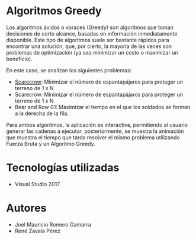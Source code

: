 # Algoritmos Greedy

Los algoritmos ávidos o voraces (Greedy) son algoritmos que toman decisiones de corto alcance, basadas en información inmediatamente disponible. Este tipo de algoritmos suele ser bastante rápidos para encontrar una solución, que, por cierto, la mayoría de las veces son problemas de optimización (ya sea minimizar un costo o maximizar un beneficio).

En este caso, se analizan los siguientes problemas:

- [Scarecrow](https://uva.onlinejudge.org/index.php?option=com_onlinejudge&Itemid=8&category=657&page=show_problem&problem=3836): Minimizar el número de espantapájaros para proteger un terreno de 1 x N
- Scarecrow: Minimizar el número de espantapájaros para proteger un terreno de 1 x N
- Bear and Row 01: Maximizar el tiempo en el que los soldados se forman a la derecha de la fila.

Para ambos algoritmos, la aplicación es interactiva, permitiendo al usuario generar las cadenas a ejecutar, posteriormente, se muestra la animación que muestra el tiempo que tarda resolver el mismo problema utilizando Fuerza Bruta y un Algoritmo Greedy.

# Tecnologías utilizadas

- Visual Studio 2017

# Autores

- Joel Mauricio Romero Gamarra
- René Zavala Pérez
